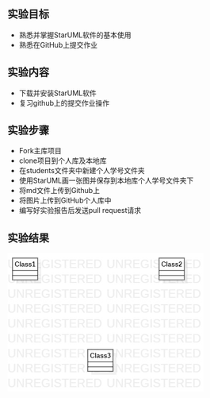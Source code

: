## 实验目标
- 熟悉并掌握StarUML软件的基本使用
- 熟悉在GitHub上提交作业
## 实验内容
- 下载并安装StarUML软件
- 复习github上的提交作业操作
## 实验步骤
- Fork主库项目
- clone项目到个人库及本地库
- 在students文件夹中新建个人学号文件夹
- 使用StarUML画一张图并保存到本地库个人学号文件夹下
- 将md文件上传到Github上
- 将图片上传到GitHub个人库中
- 编写好实验报告后发送pull request请求
## 实验结果

![第一个UML图](./实验1第一次UML图.jpg)
